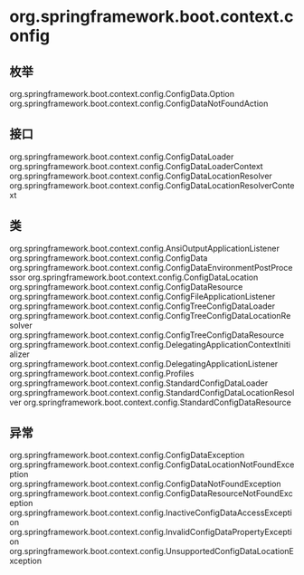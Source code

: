 # org.springframework.boot.context.config

## 枚举

org.springframework.boot.context.config.ConfigData.Option
org.springframework.boot.context.config.ConfigDataNotFoundAction

## 接口

org.springframework.boot.context.config.ConfigDataLoader<R extends ConfigDataResource>
org.springframework.boot.context.config.ConfigDataLoaderContext
org.springframework.boot.context.config.ConfigDataLocationResolver<R extends ConfigDataResource>
org.springframework.boot.context.config.ConfigDataLocationResolverContext

## 类

org.springframework.boot.context.config.AnsiOutputApplicationListener
org.springframework.boot.context.config.ConfigData
org.springframework.boot.context.config.ConfigDataEnvironmentPostProcessor
org.springframework.boot.context.config.ConfigDataLocation
org.springframework.boot.context.config.ConfigDataResource
org.springframework.boot.context.config.ConfigFileApplicationListener
org.springframework.boot.context.config.ConfigTreeConfigDataLoader
org.springframework.boot.context.config.ConfigTreeConfigDataLocationResolver
org.springframework.boot.context.config.ConfigTreeConfigDataResource
org.springframework.boot.context.config.DelegatingApplicationContextInitializer
org.springframework.boot.context.config.DelegatingApplicationListener
org.springframework.boot.context.config.Profiles
org.springframework.boot.context.config.StandardConfigDataLoader
org.springframework.boot.context.config.StandardConfigDataLocationResolver
org.springframework.boot.context.config.StandardConfigDataResource

## 异常

org.springframework.boot.context.config.ConfigDataException
org.springframework.boot.context.config.ConfigDataLocationNotFoundException
org.springframework.boot.context.config.ConfigDataNotFoundException
org.springframework.boot.context.config.ConfigDataResourceNotFoundException
org.springframework.boot.context.config.InactiveConfigDataAccessException
org.springframework.boot.context.config.InvalidConfigDataPropertyException
org.springframework.boot.context.config.UnsupportedConfigDataLocationException




